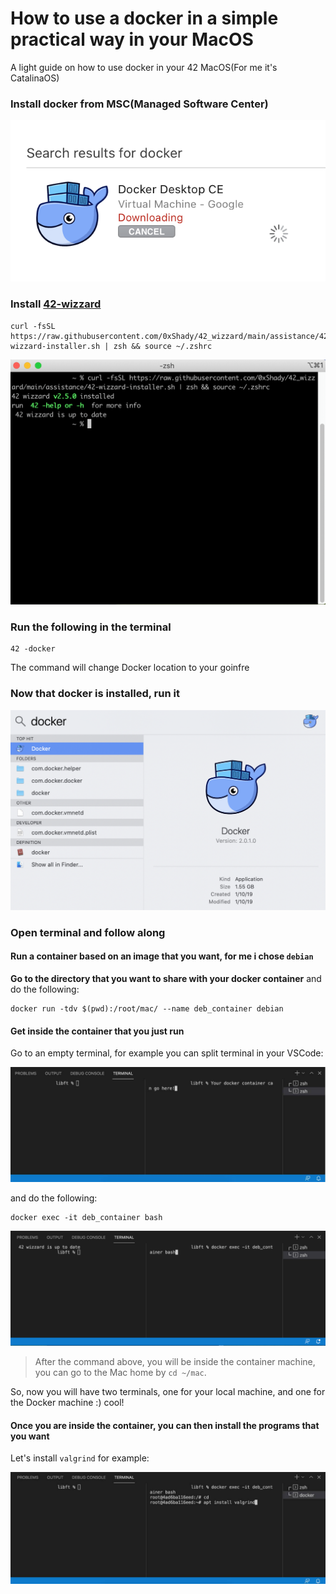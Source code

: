 # How to use a docker in a simple practical way in your MacOS
A light guide on how to use docker in your 42 MacOS(For me it's CatalinaOS)

### Install docker from MSC(Managed Software Center)

<p align="center"> <img src="https://github.com/m4nnb3ll/docker_for_mac42/blob/images/1.png" alt="docker installation on MSC" /> </p>

### Install [42-wizzard](https://github.com/0xShady/42_wizzard)
```
curl -fsSL https://raw.githubusercontent.com/0xShady/42_wizzard/main/assistance/42-wizzard-installer.sh | zsh && source ~/.zshrc
```
<p align="center"> <img src="https://github.com/m4nnb3ll/docker_for_mac42/blob/images/f2.png" alt="42 wizzard installation" /> </p>

### Run the following in the terminal
```
42 -docker
```
The command will change Docker location to your goinfre

### Now that docker is installed, run it

<p align="center"> <img src="https://github.com/m4nnb3ll/docker_for_mac42/blob/images/2.png" alt="running docker" /> </p>

### Open terminal and follow along
#### Run a container based on an image that you want, for me i chose `debian`
**Go to the directory that you want to share with your docker container** and do the following:
```
docker run -tdv $(pwd):/root/mac/ --name deb_container debian
```
#### Get inside the container that you just run
Go to an empty terminal, for example you can split terminal in your VSCode:

<p align="center"> <img src="https://github.com/m4nnb3ll/docker_for_mac42/blob/images/3.jpg" alt="vscode terminal" /> </p>

and do the following:
```
docker exec -it deb_container bash
```
<p align="center"> <img src="https://github.com/m4nnb3ll/docker_for_mac42/blob/images/4f.png" alt="exec container" /> </p>

> After the command above, you will be inside the container machine, you can go to the Mac home by `cd ~/mac`.

So, now you will have two terminals, one for your local machine, and one for the Docker machine :) cool!

#### Once you are inside the container, you can then install the programs that you want

Let's install `valgrind` for example:

<p align="center"> <img src="https://github.com/m4nnb3ll/docker_for_mac42/blob/images/4.jpg" alt="vscode terminal" /> </p>
